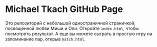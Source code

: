 # Michael Tkach GitHub Page

Это репозиторий с небольшой одностраничной страничкой, посвященной любви Миши и Оли.
Откройте `index.html`, чтобы посмотреть результат.
А еще вы можете сыграть в простую игру на запоминание пар, открыв `match.html`.
